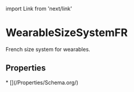 import Link from 'next/link'

# WearableSizeSystemFR

French size system for wearables.

## Properties

<Grid>
* [](/Properties/Schema.org/)

</Grid>

